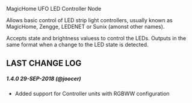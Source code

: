MagicHome UFO LED Controller Node

Allows basic control of LED strip light controllers, usually known as MagicHome, Zengge, LEDENET or Sunix (amonst other names).

Accepts state and brightness valuess to control the LEDs. Outputs in the same format when a change to the LED state is detected.

## LAST CHANGE LOG

##### 1.4.0 29-SEP-2018 (@joocer)
- Added support for Controller units with RGBWW configuration
